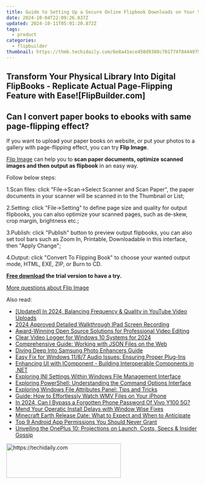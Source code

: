 ```yaml
---
title: Guide to Setting Up a Secure Online Flipbook Downloads on Your Site with FlipBuilder
date: 2024-10-04T22:09:26.837Z
updated: 2024-10-11T05:01:20.872Z
tags:
  - product
categories:
  - flipbuilder
thumbnail: https://thmb.techidaily.com/6e8a41ece450d9380c701774f844497938589115375c3e1f4cbaa1de7ab99a22.jpg
---
```


## Transform Your Physical Library Into Digital FlipBooks - Replicate Actual Page-Flipping Feature with Ease![FlipBuilder.com]

## Can I convert paper books to ebooks with same page-flipping effect?

If you want to upload your paper books on website, or put your photos to a gallery with page-flipping effect, you can try **Flip Image**. 

[Flip Image](https://tools.techidaily.com/flipbuilder/products/) can help you to **scan paper documents, optimize scanned images and then output as flipbook** in an easy way.

Follow below steps:

1.Scan files: click "File->Scan->Select Scanner and Scan Paper", the paper documents in your scanner will be scanned in to the Thumbnail or List;

2.Setting: click "File->Setting" to define page size and quality for output flipbooks, you can also optimize your scanned pages, such as de-skew, crop margin, brightness etc.;

3.Publish: click "Publish" button to preview output flipbooks, you can also set tool bars such as Zoom In, Printable, Downloadable in this interface, then "Apply Change";

4.Output: click "Convert To Flipping Book" to choose your wanted output mode, HTML, EXE, ZIP, or Burn to CD.

**[Free download](https://tools.techidaily.com/flipbuilder/products/) the trial version to have a try.** 

[More questions about Flip Image](https://tools.techidaily.com/flipbuilder/products/)

<ins class="adsbygoogle"
     style="display:block"
     data-ad-format="autorelaxed"
     data-ad-client="ca-pub-7571918770474297"
     data-ad-slot="1223367746"></ins>

<ins class="adsbygoogle"
     style="display:block"
     data-ad-client="ca-pub-7571918770474297"
     data-ad-slot="8358498916"
     data-ad-format="auto"
     data-full-width-responsive="true"></ins>

<span class="atpl-alsoreadstyle">Also read:</span>
<div><ul>
<li><a href="https://facebook-video-footage.techidaily.com/updated-in-2024-balancing-frequency-and-quality-in-youtube-video-uploads/"><u>[Updated] In 2024, Balancing Frequency & Quality in YouTube Video Uploads</u></a></li>
<li><a href="https://screen-sharing-recording.techidaily.com/2024-approved-detailed-walkthrough-ipad-screen-recording/"><u>2024 Approved Detailed Walkthrough IPad Screen Recording</u></a></li>
<li><a href="https://video-capture.techidaily.com/award-winning-open-source-solutions-for-professional-video-editing/"><u>Award-Winning Open Source Solutions for Professional Video Editing</u></a></li>
<li><a href="https://digital-screen-recording.techidaily.com/clear-video-logger-for-windows-10-systems-for-2024/"><u>Clear Video Logger for Windows 10 Systems for 2024</u></a></li>
<li><a href="https://fox-triigers.techidaily.com/comprehensive-guide-working-with-json-files-on-the-web/"><u>Comprehensive Guide: Working with JSON Files on the Web</u></a></li>
<li><a href="https://extra-lessons.techidaily.com/diving-deep-into-samsung-photo-enhancers-guide/"><u>Diving Deep Into Samsung Photo Enhancers Guide</u></a></li>
<li><a href="https://sound-issues.techidaily.com/easy-fix-for-windows-1187-audio-issues-ensuring-proper-plug-ins/"><u>Easy Fix for Windows 11/8/7 Audio Issues: Ensuring Proper Plug-Ins</u></a></li>
<li><a href="https://fox-triigers.techidaily.com/enhancing-ui-with-icomponent-building-interoperable-components-in-net/"><u>Enhancing UI with IComponent - Building Interoperable Components in .NET</u></a></li>
<li><a href="https://fox-triigers.techidaily.com/exploring-ini-settings-within-windows-file-management-interface/"><u>Exploring INI Settings Within Windows File Management Interface</u></a></li>
<li><a href="https://fox-triigers.techidaily.com/exploring-powershell-understanding-the-command-options-interface/"><u>Exploring PowerShell: Understanding the Command Options Interface</u></a></li>
<li><a href="https://fox-triigers.techidaily.com/exploring-windows-file-attributes-panel-tips-and-tricks/"><u>Exploring Windows File Attributes Panel: Tips and Tricks</u></a></li>
<li><a href="https://fox-triigers.techidaily.com/guide-how-to-effortlessly-watch-wmv-files-on-your-iphone/"><u>Guide: How to Effortlessly Watch WMV Files on Your iPhone</u></a></li>
<li><a href="https://unlock-android.techidaily.com/in-2024-can-i-bypass-a-forgotten-phone-password-of-vivo-y100-5g-by-drfone-android/"><u>In 2024, Can I Bypass a Forgotten Phone Password Of Vivo Y100 5G?</u></a></li>
<li><a href="https://win11-tips.techidaily.com/mend-your-operatic-install-delays-with-window-wise-fixes/"><u>Mend Your Operatic Install Delays with Window Wise Fixes</u></a></li>
<li><a href="https://fox-triigers.techidaily.com/minecraft-earth-release-date-what-to-expect-and-when-to-anticipate/"><u>Minecraft Earth Release Date: What to Expect and When to Anticipate</u></a></li>
<li><a href="https://fox-triigers.techidaily.com/top-9-android-app-permissions-you-should-never-grant/"><u>Top 9 Android App Permissions You Should Never Grant</u></a></li>
<li><a href="https://techtrends.techidaily.com/unveiling-the-oneplus-10-projections-on-launch-costs-specs-and-insider-gossip/"><u>Unveiling the OnePlus 10: Projections on Launch, Costs, Specs & Insider Gossip</u></a></li>
</ul></div>

<!-- affiliate ads begin -->
<a href="https://laganoo.pxf.io/c/5597632/1528700/16446" target="_top" id="1528700">
  <img src="//a.impactradius-go.com/display-ad/16446-1528700" border="0" alt="https://techidaily.com" width="300" height="90"/>
</a>
<img height="0" width="0" src="https://laganoo.pxf.io/i/5597632/1528700/16446" style="position:absolute;visibility:hidden;" border="0" />
<!-- affiliate ads end -->

